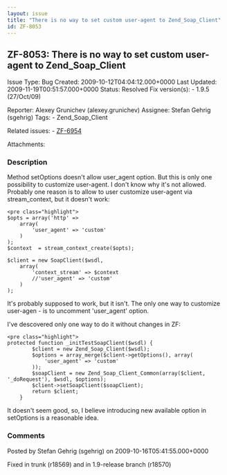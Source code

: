 ```yaml
---
layout: issue
title: "There is no way to set custom user-agent to Zend_Soap_Client"
id: ZF-8053
---
```


ZF-8053: There is no way to set custom user-agent to Zend\_Soap\_Client
-----------------------------------------------------------------------

 Issue Type: Bug Created: 2009-10-12T04:04:12.000+0000 Last Updated: 2009-11-19T00:51:57.000+0000 Status: Resolved Fix version(s): - 1.9.5 (27/Oct/09)
 
 Reporter:  Alexey Grunichev (alexey.grunichev)  Assignee:  Stefan Gehrig (sgehrig)  Tags: - Zend\_Soap\_Client
 
 Related issues: - [ZF-6954](/issues/browse/ZF-6954)
 
 Attachments: 
### Description

Method setOptions doesn't allow user\_agent option. But this is only one possibility to customize user-agent. I don't know why it's not allowed. Probably one reason is to allow to user customize user-agent via stream\_context, but it doesn't work:

 
    <pre class="highlight">
    $opts = array('http' =>
        array(
            'user_agent' => 'custom'
        )
    );
    $context  = stream_context_create($opts);
    
    $client = new SoapClient($wsdl, 
        array( 
            'context_stream' => $context
            //'user_agent' => 'custom'
        )
    );
    


It's probably supposed to work, but it isn't. The only one way to customize user-agen - is to uncomment 'user\_agent' option.

I've descovered only one way to do it without changes in ZF:

 
    <pre class="highlight">
    protected function _initTestSoapClient($wsdl) {
            $client = new Zend_Soap_Client($wsdl);
            $options = array_merge($client->getOptions(), array(
                'user_agent' => 'custom'
            ));
            $soapClient = new Zend_Soap_Client_Common(array($client, '_doRequest'), $wsdl, $options);
            $client->setSoapClient($soapClient);
            return $client;
        }


It doesn't seem good, so, I believe introducing new available option in setOptions is a reasonable idea.

 

 

### Comments

Posted by Stefan Gehrig (sgehrig) on 2009-10-16T05:41:55.000+0000

Fixed in trunk (r18569) and in 1.9-release branch (r18570)

 

 